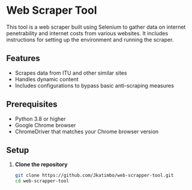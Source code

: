 # Web Scraper Tool

This tool is a web scraper built using Selenium to gather data on internet penetrability and internet costs from various websites. It includes instructions for setting up the environment and running the scraper.

## Features

- Scrapes data from ITU and other similar sites
- Handles dynamic content
- Includes configurations to bypass basic anti-scraping measures

## Prerequisites

- Python 3.8 or higher
- Google Chrome browser
- ChromeDriver that matches your Chrome browser version

## Setup

1. **Clone the repository**

   ```sh
   git clone https://github.com/Jkatimbo/web-scrapper-tool.git
   cd web-scrapper-tool
